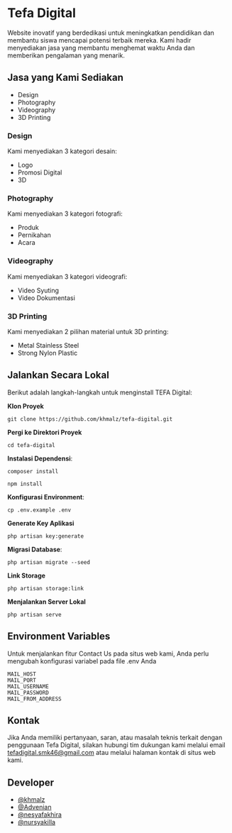 # Tefa Digital

Website inovatif yang berdedikasi untuk meningkatkan pendidikan dan membantu siswa mencapai potensi terbaik mereka. Kami hadir menyediakan jasa yang membantu menghemat waktu Anda dan memberikan pengalaman yang menarik.

## Jasa yang Kami Sediakan

-   Design
-   Photography
-   Videography
-   3D Printing

### Design

Kami menyediakan 3 kategori desain:

-   Logo
-   Promosi Digital
-   3D

### Photography

Kami menyediakan 3 kategori fotografi:

-   Produk
-   Pernikahan
-   Acara

### Videography

Kami menyediakan 3 kategori videografi:

-   Video Syuting
-   Video Dokumentasi

### 3D Printing

Kami menyediakan 2 pilihan material untuk 3D printing:

-   Metal Stainless Steel
-   Strong Nylon Plastic

## Jalankan Secara Lokal

Berikut adalah langkah-langkah untuk menginstall TEFA Digital:

**Klon Proyek**

```shell
git clone https://github.com/khmalz/tefa-digital.git
```

**Pergi ke Direktori Proyek**

```shell
cd tefa-digital
```

**Instalasi Dependensi**:

```shell
composer install
```

```shell
npm install
```

**Konfigurasi Environment**:

```shell
cp .env.example .env
```

**Generate Key Aplikasi**

```shell
php artisan key:generate
```

**Migrasi Database**:

```shell
php artisan migrate --seed
```

**Link Storage**

```shell
php artisan storage:link
```

**Menjalankan Server Lokal**

```shell
php artisan serve
```

## Environment Variables

Untuk menjalankan fitur Contact Us pada situs web kami, Anda perlu mengubah konfigurasi variabel pada file .env Anda

```
MAIL_HOST
MAIL_PORT
MAIL_USERNAME
MAIL_PASSWORD
MAIL_FROM_ADDRESS
```

## Kontak

Jika Anda memiliki pertanyaan, saran, atau masalah teknis terkait dengan penggunaan Tefa Digital, silakan hubungi tim dukungan kami melalui email tefadigital.smk46@gmail.com atau melalui halaman kontak di situs web kami.

## Developer

-   [@khmalz](https://github.com/khmalz)
-   [@Advenian](https://github.com/Advenian)
-   [@nesyafakhira](https://github.com/nesyafakhira)
-   [@nursyakilla](https://github.com/nursyakilla)
